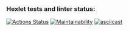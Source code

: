 ### Hexlet tests and linter status:
[![Actions Status](https://github.com/Exsi7/python-project-49/workflows/hexlet-check/badge.svg)](https://github.com/Exsi7/python-project-49/actions)
[![Maintainability](https://api.codeclimate.com/v1/badges/84eb0df27108d2d741e1/maintainability)](https://codeclimate.com/github/Exsi7/python-project-49/maintainability)
[![asciicast](https://asciinema.org/a/TL0v33sZ4G3ID8Zcly6grRBTU.svg)](https://asciinema.org/a/TL0v33sZ4G3ID8Zcly6grRBTU)